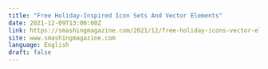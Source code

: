 ```yaml
---
title: "Free Holiday-Inspired Icon Sets And Vector Elements"
date: 2021-12-09T13:00:00Z
link: https://smashingmagazine.com/2021/12/free-holiday-icons-vector-elements/?utm_medium=RSS&utm_source=news.12bit.vn
site: www.smashingmagazine.com
language: English
draft: false
---
```

